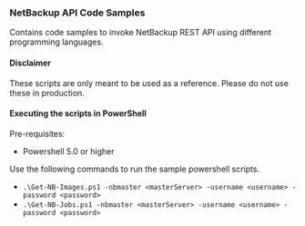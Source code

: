 ### NetBackup API Code Samples

Contains code samples to invoke NetBackup REST API using different programming languages.

#### Disclaimer
These scripts are only meant to be used as a reference. Please do not use these in production.

#### Executing the scripts in PowerShell
Pre-requisites:
- Powershell 5.0 or higher

Use the following commands to run the sample powershell scripts.
- `.\Get-NB-Images.ps1 -nbmaster <masterServer> -username <username> -password <password>`
- `.\Get-NB-Jobs.ps1 -nbmaster <masterServer> -username <username> -password <password>`
